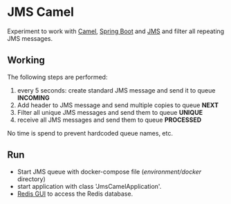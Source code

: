 # JMS Camel
Experiment to work with [Camel](https://camel.apache.org/), 
[Spring Boot](https://spring.io/projects/spring-boot) and [JMS](https://activemq.apache.org/components/artemis/) and filter all repeating JMS messages.

## Working

The following steps are performed:

1. every 5 seconds: create standard JMS message and send it to queue **INCOMING**
2. Add header to JMS message and send multiple copies to queue **NEXT**
3. Filter all unique JMS messages and send them to queue **UNIQUE**
4. receive all JMS messages and send them to queue **PROCESSED**

No time is spend to prevent hardcoded queue names, etc.

## Run
- Start JMS queue with docker-compose file (*environment/docker* directory)
- start application with class 'JmsCamelApplication'.
- [Redis GUI](http://localhost:5540/) to access the Redis database.